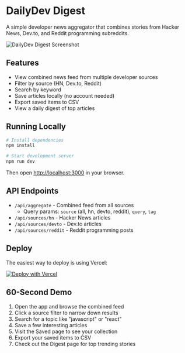 # DailyDev Digest

A simple developer news aggregator that combines stories from Hacker News, Dev.to, and Reddit programming subreddits.

![DailyDev Digest Screenshot](public/og-image.png)

## Features

- View combined news feed from multiple developer sources
- Filter by source (HN, Dev.to, Reddit)
- Search by keyword
- Save articles locally (no account needed)
- Export saved items to CSV
- View a daily digest of top articles

## Running Locally

```bash
# Install dependencies
npm install

# Start development server
npm run dev
```

Then open [http://localhost:3000](http://localhost:3000) in your browser.

## API Endpoints

- `/api/aggregate` - Combined feed from all sources
  - Query params: `source` (all, hn, devto, reddit), `query`, `tag`
- `/api/sources/hn` - Hacker News articles
- `/api/sources/devto` - Dev.to articles
- `/api/sources/reddit` - Reddit programming posts

## Deploy

The easiest way to deploy is using Vercel:

[![Deploy with Vercel](https://vercel.com/button)](https://vercel.com/new/clone?repository-url=https%3A%2F%2Fgithub.com%2Fyourusername%2Fdailydev-digest)

## 60-Second Demo

1. Open the app and browse the combined feed
2. Click a source filter to narrow down results
3. Search for a topic like "javascript" or "react"
4. Save a few interesting articles
5. Visit the Saved page to see your collection
6. Export your saved items to CSV
7. Check out the Digest page for top trending stories